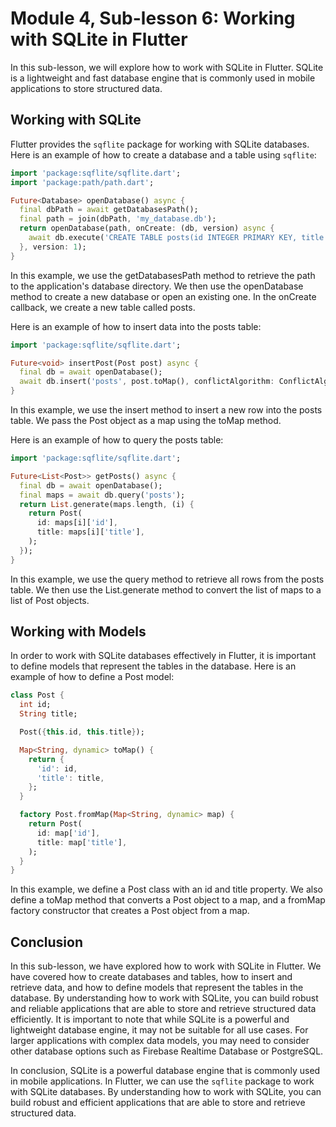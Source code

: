 # Module 4, Sub-lesson 6: Working with SQLite in Flutter

In this sub-lesson, we will explore how to work with SQLite in Flutter. SQLite is a lightweight and fast database engine that is commonly used in mobile applications to store structured data.

## Working with SQLite

Flutter provides the `sqflite` package for working with SQLite databases. Here is an example of how to create a database and a table using `sqflite`:

```dart
import 'package:sqflite/sqflite.dart';
import 'package:path/path.dart';

Future<Database> openDatabase() async {
  final dbPath = await getDatabasesPath();
  final path = join(dbPath, 'my_database.db');
  return openDatabase(path, onCreate: (db, version) async {
    await db.execute('CREATE TABLE posts(id INTEGER PRIMARY KEY, title TEXT)');
  }, version: 1);
}
```

In this example, we use the getDatabasesPath method to retrieve the path to the application's database directory. We then use the openDatabase method to create a new database or open an existing one. In the onCreate callback, we create a new table called posts.

Here is an example of how to insert data into the posts table:

```dart
import 'package:sqflite/sqflite.dart';

Future<void> insertPost(Post post) async {
  final db = await openDatabase();
  await db.insert('posts', post.toMap(), conflictAlgorithm: ConflictAlgorithm.replace);
}
```

In this example, we use the insert method to insert a new row into the posts table. We pass the Post object as a map using the toMap method.

Here is an example of how to query the posts table:

```dart
import 'package:sqflite/sqflite.dart';

Future<List<Post>> getPosts() async {
  final db = await openDatabase();
  final maps = await db.query('posts');
  return List.generate(maps.length, (i) {
    return Post(
      id: maps[i]['id'],
      title: maps[i]['title'],
    );
  });
}
```

In this example, we use the query method to retrieve all rows from the posts table. We then use the List.generate method to convert the list of maps to a list of Post objects.

## Working with Models

In order to work with SQLite databases effectively in Flutter, it is important to define models that represent the tables in the database. Here is an example of how to define a Post model:

```dart
class Post {
  int id;
  String title;

  Post({this.id, this.title});

  Map<String, dynamic> toMap() {
    return {
      'id': id,
      'title': title,
    };
  }

  factory Post.fromMap(Map<String, dynamic> map) {
    return Post(
      id: map['id'],
      title: map['title'],
    );
  }
}
```

In this example, we define a Post class with an id and title property. We also define a toMap method that converts a Post object to a map, and a fromMap factory constructor that creates a Post object from a map.

## Conclusion

In this sub-lesson, we have explored how to work with SQLite in Flutter. We have covered how to create databases and tables, how to insert and retrieve data, and how to define models that represent the tables in the database. By understanding how to work with SQLite, you can build robust and reliable applications that are able to store and retrieve structured data efficiently. It is important to note that while SQLite is a powerful and lightweight database engine, it may not be suitable for all use cases. For larger applications with complex data models, you may need to consider other database options such as Firebase Realtime Database or PostgreSQL.

In conclusion, SQLite is a powerful database engine that is commonly used in mobile applications. In Flutter, we can use the `sqflite` package to work with SQLite databases. By understanding how to work with SQLite, you can build robust and efficient applications that are able to store and retrieve structured data.